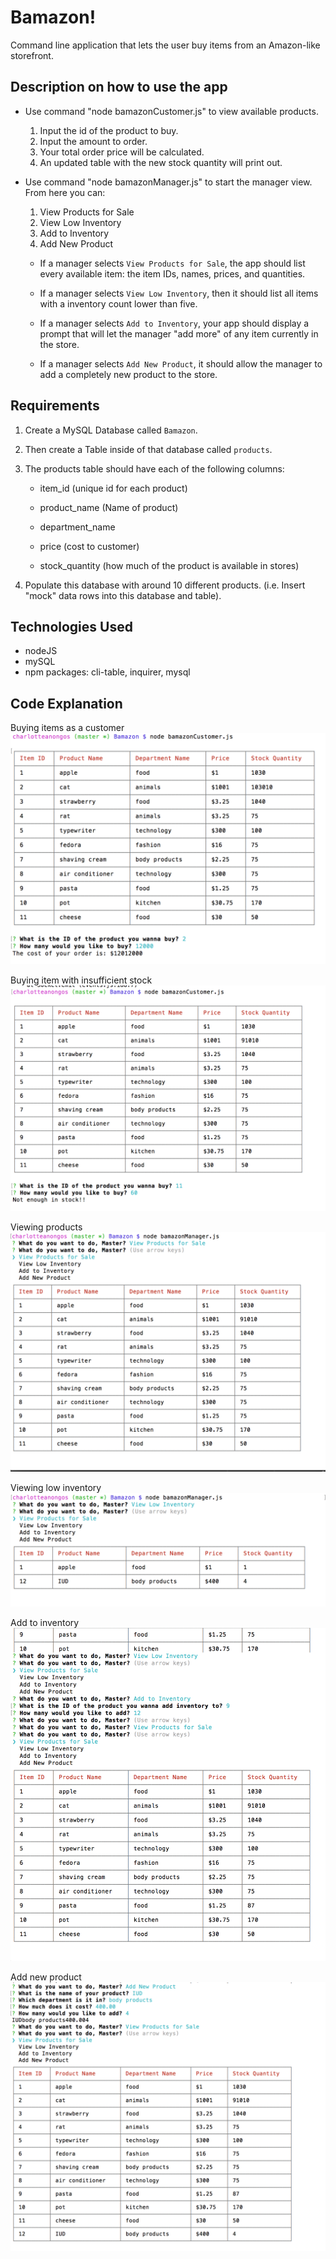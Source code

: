 # Bamazon!

Command line application that lets the user buy items from an Amazon-like storefront.

## Description on how to use the app

* Use command "node bamazonCustomer.js" to view available products.
	1. Input the id of the product to buy.
	2. Input the amount to order.
	3. Your total order price will be calculated.
	4. An updated table with the new stock quantity will print out.

* Use command "node bamazonManager.js" to start the manager view. From here you can:
	1. View Products for Sale
	2. View Low Inventory
	3. Add to Inventory
	4. Add New Product

  * If a manager selects `View Products for Sale`, the app should list every available item: the item IDs, names, prices, and quantities.

  * If a manager selects `View Low Inventory`, then it should list all items with a inventory count lower than five.

  * If a manager selects `Add to Inventory`, your app should display a prompt that will let the manager "add more" of any item currently in the store.

  * If a manager selects `Add New Product`, it should allow the manager to add a completely new product to the store.

## Requirements

1. Create a MySQL Database called `Bamazon`.

2. Then create a Table inside of that database called `products`.

3. The products table should have each of the following columns:

   * item_id (unique id for each product)

   * product_name (Name of product)

   * department_name

   * price (cost to customer)

   * stock_quantity (how much of the product is available in stores)

4. Populate this database with around 10 different products. (i.e. Insert "mock" data rows into this database and table).

## Technologies Used 
* nodeJS
* mySQL
* npm packages: cli-table, inquirer, mysql

## Code Explanation

Buying items as a customer
![Buying items as a customer](images/buy_item.png)

Buying item with insufficient stock
![Buying item with insufficient stock](images/insufficient_stock.png)

Viewing products
![Viewing products](images/view_products.png)

Viewing low inventory
![Viewing low inventory](images/low_inventory.png)

Add to inventory
![Add to inventory](images/add_to_inventory.png)

Add new product
![Add new product](images/add_new_product.png)

